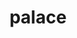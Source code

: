 ---
title: "palace"
layout: cache
categories: [package, develop]
meta: {"versions": ["0.11.1"], "compilers": ["gcc@=12.3.0"], "oss": ["amzn2"], "platforms": ["linux"], "targets": ["neoverse_n1", "neoverse_v1"], "stacks": [], "num_specs": 10, "num_specs_by_stack": {}}
spec_details: [{"hash": "rm3p3ydc2rxv4kaut4brxafc42aap4i4", "compiler": "gcc@=12.3.0", "versions": ["0.11.1"], "os": "amzn2", "platform": "linux", "target": "neoverse_n1", "variants": ["~arpack", "build_system=cmake", "build_type=Release", "generator=make", "+gslib", "~int64", "~ipo", "~mumps", "~openmp", "+slepc", "~strumpack", "+superlu-dist"], "stacks": [], "size": "-", "tarball": "https://binaries.spack.io/develop/build_cache/linux-amzn2-neoverse_n1/gcc-12.3.0/palace-0.11.1/linux-amzn2-neoverse_n1-gcc-12.3.0-palace-0.11.1-rm3p3ydc2rxv4kaut4brxafc42aap4i4.spack"}, {"hash": "3jzcedfvozd6qc5xnc3fqqpxyeo2kkzf", "compiler": "gcc@=12.3.0", "versions": ["0.11.1"], "os": "amzn2", "platform": "linux", "target": "neoverse_n1", "variants": ["~arpack", "build_system=cmake", "build_type=Release", "generator=make", "+gslib", "~int64", "~ipo", "~mumps", "~openmp", "+slepc", "~strumpack", "+superlu-dist"], "stacks": [], "size": "-", "tarball": "https://binaries.spack.io/develop/build_cache/linux-amzn2-neoverse_n1/gcc-12.3.0/palace-0.11.1/linux-amzn2-neoverse_n1-gcc-12.3.0-palace-0.11.1-3jzcedfvozd6qc5xnc3fqqpxyeo2kkzf.spack"}, {"hash": "nvmpahxulintwx2lehoybkowapi46opd", "compiler": "gcc@=12.3.0", "versions": ["0.11.1"], "os": "amzn2", "platform": "linux", "target": "neoverse_n1", "variants": ["~arpack", "build_system=cmake", "build_type=Release", "generator=make", "+gslib", "~int64", "~ipo", "~mumps", "~openmp", "+slepc", "~strumpack", "+superlu-dist"], "stacks": [], "size": "-", "tarball": "https://binaries.spack.io/develop/build_cache/linux-amzn2-neoverse_n1/gcc-12.3.0/palace-0.11.1/linux-amzn2-neoverse_n1-gcc-12.3.0-palace-0.11.1-nvmpahxulintwx2lehoybkowapi46opd.spack"}, {"hash": "nwanax2uvoopzjm3lxe7vegpj2yqwqpi", "compiler": "gcc@=12.3.0", "versions": ["0.11.1"], "os": "amzn2", "platform": "linux", "target": "neoverse_n1", "variants": ["~arpack", "build_system=cmake", "build_type=Release", "generator=make", "+gslib", "~int64", "~ipo", "~mumps", "~openmp", "+slepc", "~strumpack", "+superlu-dist"], "stacks": [], "size": "-", "tarball": "https://binaries.spack.io/develop/build_cache/linux-amzn2-neoverse_n1/gcc-12.3.0/palace-0.11.1/linux-amzn2-neoverse_n1-gcc-12.3.0-palace-0.11.1-nwanax2uvoopzjm3lxe7vegpj2yqwqpi.spack"}, {"hash": "jycrjk3qoi74zw2t77s42sggecgv7i3h", "compiler": "gcc@=12.3.0", "versions": ["0.11.1"], "os": "amzn2", "platform": "linux", "target": "neoverse_n1", "variants": ["~arpack", "build_system=cmake", "build_type=Release", "generator=make", "+gslib", "~int64", "~ipo", "~mumps", "~openmp", "+slepc", "~strumpack", "+superlu-dist"], "stacks": [], "size": "-", "tarball": "https://binaries.spack.io/develop/build_cache/linux-amzn2-neoverse_n1/gcc-12.3.0/palace-0.11.1/linux-amzn2-neoverse_n1-gcc-12.3.0-palace-0.11.1-jycrjk3qoi74zw2t77s42sggecgv7i3h.spack"}, {"hash": "ts7wjem3q5ghpfav6w6oi63ye5a5yq7o", "compiler": "gcc@=12.3.0", "versions": ["0.11.1"], "os": "amzn2", "platform": "linux", "target": "neoverse_n1", "variants": ["~arpack", "build_system=cmake", "build_type=Release", "generator=make", "+gslib", "~int64", "~ipo", "~mumps", "~openmp", "+slepc", "~strumpack", "+superlu-dist"], "stacks": [], "size": "-", "tarball": "https://binaries.spack.io/develop/build_cache/linux-amzn2-neoverse_n1/gcc-12.3.0/palace-0.11.1/linux-amzn2-neoverse_n1-gcc-12.3.0-palace-0.11.1-ts7wjem3q5ghpfav6w6oi63ye5a5yq7o.spack"}, {"hash": "evxy43pxxqo7fksise2nhvooq4bdkfvn", "compiler": "gcc@=12.3.0", "versions": ["0.11.1"], "os": "amzn2", "platform": "linux", "target": "neoverse_v1", "variants": ["~arpack", "build_system=cmake", "build_type=Release", "generator=make", "+gslib", "~int64", "~ipo", "~mumps", "~openmp", "+slepc", "~strumpack", "+superlu-dist"], "stacks": [], "size": "-", "tarball": "https://binaries.spack.io/develop/build_cache/linux-amzn2-neoverse_v1/gcc-12.3.0/palace-0.11.1/linux-amzn2-neoverse_v1-gcc-12.3.0-palace-0.11.1-evxy43pxxqo7fksise2nhvooq4bdkfvn.spack"}, {"hash": "4x6kh75a7i5ajas5lf5kqtdskpmwasvc", "compiler": "gcc@=12.3.0", "versions": ["0.11.1"], "os": "amzn2", "platform": "linux", "target": "neoverse_v1", "variants": ["~arpack", "build_system=cmake", "build_type=Release", "generator=make", "+gslib", "~int64", "~ipo", "~mumps", "~openmp", "+slepc", "~strumpack", "+superlu-dist"], "stacks": [], "size": "-", "tarball": "https://binaries.spack.io/develop/build_cache/linux-amzn2-neoverse_v1/gcc-12.3.0/palace-0.11.1/linux-amzn2-neoverse_v1-gcc-12.3.0-palace-0.11.1-4x6kh75a7i5ajas5lf5kqtdskpmwasvc.spack"}, {"hash": "gqxqql3dwrlpduudg2u7owg65hbjx74c", "compiler": "gcc@=12.3.0", "versions": ["0.11.1"], "os": "amzn2", "platform": "linux", "target": "neoverse_v1", "variants": ["~arpack", "build_system=cmake", "build_type=Release", "generator=make", "+gslib", "~int64", "~ipo", "~mumps", "~openmp", "+slepc", "~strumpack", "+superlu-dist"], "stacks": [], "size": "-", "tarball": "https://binaries.spack.io/develop/build_cache/linux-amzn2-neoverse_v1/gcc-12.3.0/palace-0.11.1/linux-amzn2-neoverse_v1-gcc-12.3.0-palace-0.11.1-gqxqql3dwrlpduudg2u7owg65hbjx74c.spack"}, {"hash": "i3ytdz3vr6ox66rywfqitxcys5ncyi2q", "compiler": "gcc@=12.3.0", "versions": ["0.11.1"], "os": "amzn2", "platform": "linux", "target": "neoverse_v1", "variants": ["~arpack", "build_system=cmake", "build_type=Release", "generator=make", "+gslib", "~int64", "~ipo", "~mumps", "~openmp", "+slepc", "~strumpack", "+superlu-dist"], "stacks": [], "size": "-", "tarball": "https://binaries.spack.io/develop/build_cache/linux-amzn2-neoverse_v1/gcc-12.3.0/palace-0.11.1/linux-amzn2-neoverse_v1-gcc-12.3.0-palace-0.11.1-i3ytdz3vr6ox66rywfqitxcys5ncyi2q.spack"}]
---